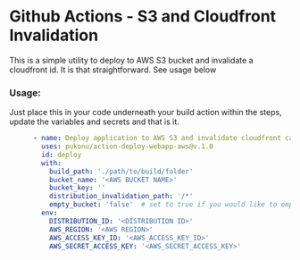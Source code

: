 # Github Actions - S3 and Cloudfront Invalidation
This is a simple utility to deploy to AWS S3 bucket and invalidate a cloudfront id. It is that straightforward. See usage below

### Usage:
Just place this in your code underneath your build action within the steps, update the variables and secrets and that is it.
```yaml
      - name: Deploy application to AWS S3 and invalidate cloudfront cache
        uses: pukonu/action-deploy-webapp-aws@v.1.0
        id: deploy
        with:
          build_path: './path/to/build/folder'
          bucket_name: '<AWS BUCKET NAME>'
          bucket_key: ''
          distribution_invalidation_path: '/*'
          empty_bucket: 'false'  # set to true if you would like to empty the bucket first
        env:
          DISTRIBUTION_ID: '<DISTRIBUTION ID>'
          AWS_REGION: '<AWS REGION>'
          AWS_ACCESS_KEY_ID: '<AWS_ACCESS_KEY_ID>'
          AWS_SECRET_ACCESS_KEY: '<AWS_SECRET_ACCESS_KEY>'
```
